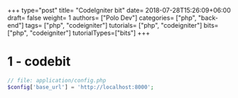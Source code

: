 +++
type="post"
title= "CodeIgniter bit"
date= 2018-07-28T15:26:09+06:00
draft= false
weight= 1
authors= ["Polo Dev"]
categories= ["php", "back-end"]
tags= ["php", "codeigniter"]
tutorials= ["php", "codeigniter"]
bits= ["php", "codeigniter"]
tutorialTypes=["bits"]
+++

# 1 - codebit
~~~php
// file: application/config.php
$config['base_url'] = 'http://localhost:8000';
~~~
